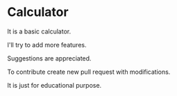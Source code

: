 # Calculator

It is a basic calculator.

I'll try to add more features.

Suggestions are appreciated.

To contribute create new pull request with modifications.

It is just for educational purpose.
